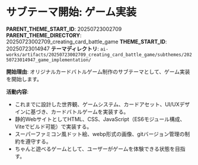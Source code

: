 # サブテーマ開始: ゲーム実装

**PARENT_THEME_START_ID**: 20250723002709
**PARENT_THEME_DIRECTORY**: 20250723002709_creating_card_battle_game
**THEME_START_ID**: 20250723014947
**テーマディレクトリ**: `ai-works/artifacts/20250723002709_creating_card_battle_game/subthemes/20250723014947_game_implementation/`

**開始理由**:
オリジナルカードバトルゲーム制作のサブテーマとして、ゲーム実装を開始します。

**活動内容**:
- これまでに設計した世界観、ゲームシステム、カードアセット、UI/UXデザインに基づき、カードバトルゲームを実装する。
- 静的WebサイトとしてHTML、CSS、JavaScript（ES6モジュール構成、Viteでビルド可能）で実装する。
- スーパーファミコン風ドット絵、webp形式の画像、gitバージョン管理の制約を遵守する。
- ちゃんと遊べるゲームとして、ユーザーがゲームを体験できる状態を目指す。
